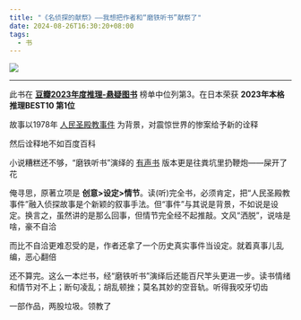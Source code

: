 ```yaml
---
title: "《名侦探的献祭》——我想把作者和“磨铁听书”献祭了"
date: 2024-08-26T16:30:20+08:00
tags:
  - 书
---
```


[![](/img/books/the_detective_massacre.jpg#center)](https://book.douban.com/subject/36512989/)

---

此书在 **[豆瓣2023年度推理-悬疑图书](https://m.douban.com/subject_collection/ECPQ6LCVY)** 榜单中位列第3。在日本荣获 **2023年本格推理BEST10 第1位**

故事以1978年 [人民圣殿教事件](https://baike.baidu.com/item/%E7%90%BC%E6%96%AF%E9%95%87%E6%83%A8%E6%A1%88/2986411?fr=ge_ala) 为背景，对震惊世界的惨案给予新的诠释

然后诠释地不如百度百科

小说糟糕还不够，“磨铁听书”演绎的 [有声书](https://www.gcores.com/albums/234) 版本更是往粪坑里扔鞭炮——屎开了花

俺寻思，原著立项是 **创意>设定>情节**。读(听)完全书，必须肯定，把“人民圣殿教事件”融入侦探故事是个新颖的叙事手法。但“事件”与其说是背景，不如说是设定。换言之，虽然讲的是那么回事，但情节完全经不起推敲。文风“洒脱”，说啥是啥，豪不自洽

而比不自洽更难忍受的是，作者还拿了一个历史真实事件当设定。就着真事儿乱编，恶心翻倍

还不算完。这么一本烂书，经“磨铁听书”演绎后还能百尺竿头更进一步。读书情绪和情节对不上；断句凌乱；胡乱顿挫；莫名其妙的空音轨。听得我咬牙切齿

一部作品，两股垃圾。领教了